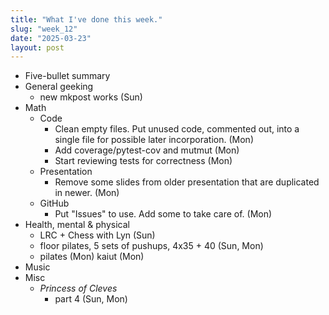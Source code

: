 ```yaml
---
title: "What I've done this week."
slug: "week_12"
date: "2025-03-23"
layout: post
---
```


* Five-bullet summary
* General geeking
    - new mkpost works (Sun)
* Math
    - Code
        - Clean empty files. Put unused code, commented out, into a single file for possible later incorporation. (Mon)
        - Add coverage/pytest-cov and mutmut (Mon)
        - Start reviewing tests for correctness (Mon)
    - Presentation
        - Remove some slides from older presentation that are duplicated in newer. (Mon)
    - GitHub
        - Put "Issues" to use. Add some to take care of. (Mon)
* Health, mental & physical
    - LRC + Chess with Lyn (Sun)
    - floor pilates, 5 sets of pushups, 4x35 + 40 (Sun, Mon)
    - pilates (Mon) kaiut (Mon)
* Music
* Misc
    - *Princess of Cleves*
        - part 4 (Sun, Mon)
